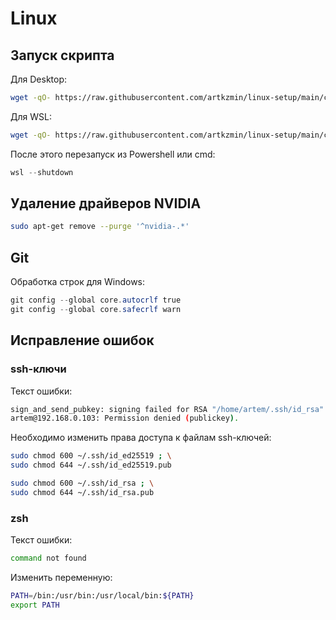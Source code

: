 # Linux


## Запуск скрипта
Для Desktop:
```bash
wget -qO- https://raw.githubusercontent.com/artkzmin/linux-setup/main/client/setup-desktop.sh | bash
```
Для WSL:
```bash
wget -qO- https://raw.githubusercontent.com/artkzmin/linux-setup/main/client/setup-wsl.sh | bash
```
После этого перезапуск из Powershell или cmd:
```ps1
wsl --shutdown
```


## Удаление драйверов NVIDIA
```bash
sudo apt-get remove --purge '^nvidia-.*'
```

## Git
Обработка строк для Windows:
```ps1
git config --global core.autocrlf true
git config --global core.safecrlf warn
```


## Исправление ошибок
### ssh-ключи
Текст ошибки:
```bash
sign_and_send_pubkey: signing failed for RSA "/home/artem/.ssh/id_rsa" from agent: agent refused operation
artem@192.168.0.103: Permission denied (publickey).
```
Необходимо изменить права доступа к файлам ssh-ключей:
```bash
sudo chmod 600 ~/.ssh/id_ed25519 ; \
sudo chmod 644 ~/.ssh/id_ed25519.pub
```
```bash
sudo chmod 600 ~/.ssh/id_rsa ; \
sudo chmod 644 ~/.ssh/id_rsa.pub
```
### zsh
Текст ошибки:
```bash
command not found
```
Изменить переменную:
```bash
PATH=/bin:/usr/bin:/usr/local/bin:${PATH}
export PATH
```
